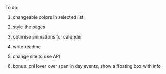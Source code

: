 To do:

1. changeable colors in selected list

2. style the pages

3. optimise animations for calender

4. write readme

5. change site to use API

6. bonus: onHover over span in day events, show a floating box with info
